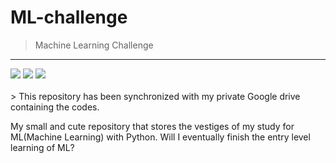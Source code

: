 # ML-challenge
> Machine Learning Challenge
- - - 
<span>
  <img src="https://img.shields.io/github/languages/code-size/x3onkait/ML-challenge">
  <img src="https://img.shields.io/github/repo-size/x3onkait/ML-challenge">
  <img src="https://img.shields.io/github/directory-file-count/x3onkait/ML-challenge">
</span>


<br>
<br>
> This repository has been synchronized with my private Google drive containing the codes.

My small and cute repository that stores the vestiges of my study for ML(Machine Learning) with Python.
Will I eventually finish the entry level learning of ML?
